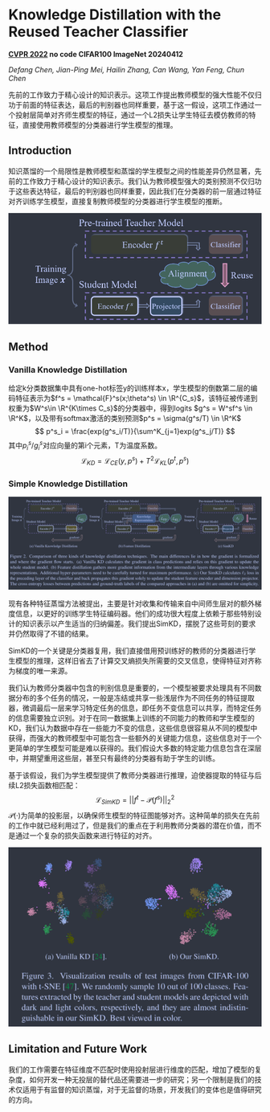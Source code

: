 # Knowledge Distillation with the Reused Teacher Classifier

**[CVPR 2022](https://openaccess.thecvf.com/content/CVPR2022/html/Chen_Knowledge_Distillation_With_the_Reused_Teacher_Classifier_CVPR_2022_paper.html)	no code	CIFAR100  ImageNet	20240412**

*Defang Chen, Jian-Ping Mei, Hailin Zhang, Can Wang, Yan Feng, Chun Chen*

先前的工作致力于精心设计的知识表示。这项工作提出教师模型的强大性能不仅归功于前面的特征表达，最后的判别器也同样重要，基于这一假设，这项工作通过一个投射层简单对齐师生模型的特征，通过一个L2损失让学生特征去模仿教师的特征，直接使用教师模型的分类器进行学生模型的推理。

## Introduction

知识蒸馏的一个局限性是教师模型和蒸馏的学生模型之间的性能差异仍然显著，先前的工作致力于精心设计的知识表示。我们认为教师模型强大的类别预测不仅归功于这些表达特征，最后的判别器也同样重要，因此我们在分类器的前一层通过特征对齐训练学生模型，直接复制教师模型的分类器进行学生模型的推断。

![image-20240407113549244](imgs/image-20240407113549244.png)

## Method

### Vanilla Knowledge Distillation

给定k分类数据集中具有one-hot标签y的训练样本x，学生模型的倒数第二层的编码特征表示为$f^s = \mathcal{F}^s(x;\theta^s) \in \R^{C_s}$，该特征被传递到权重为$W^s\in \R^{K\times C_s}$的分类器中，得到logits $g^s = W^sf^s \in \R^K$，以及带有softmax激活的类别预测$p^s = \sigma(g^s/T) \in \R^K$
$$
p^s_i = \frac{exp(g^s_i/T)}{\sum^K_{j=1}exp(g^s_j/T)}
$$
其中$p^s_i/g^s_i$对应向量的第i个元素，T为温度系数。
$$
\mathcal{L}_{KD} = \mathcal{L}_{CE}(y, p^s) + T^2\mathcal{L}_{KL}(p^t, p^s)
$$

### Simple Knowledge Distillation

![image-20240407110427974](imgs/image-20240407110427974.png)

现有各种特征蒸馏方法被提出，主要是针对收集和传输来自中间师生层对的额外梯度信息，以更好的训练学生特征编码器。他们的成功很大程度上依赖于那些特别设计的知识表示以产生适当的归纳偏差。我们提出SimKD，摆脱了这些苛刻的要求并仍然取得了不错的结果。

SimKD的一个关键是分类器复用，我们直接借用预训练好的教师的分类器进行学生模型的推理，这样旧省去了计算交叉熵损失所需要的交叉信息，使得特征对齐称为梯度的唯一来源。

我们认为教师分类器中包含的判别信息是重要的，一个模型被要求处理具有不同数据分布的多个任务的情况，一般是冻结或共享一些浅层作为不同任务的特征提取器，微调最后一层来学习特定任务的信息，即任务不变信息可以共享，而特定任务的信息需要独立识别。对于在同一数据集上训练的不同能力的教师和学生模型的KD，我们认为数据中存在一些能力不变的信息，这些信息很容易从不同的模型中获得，而强大的教师模型中可能包含一些额外的关键能力信息，这些信息对于一个更简单的学生模型可能是难以获得的。我们假设大多数的特定能力信息包含在深层中，并期望重用这些层，甚至只有最终的分类器有助于学生的训练。

基于该假设，我们为学生模型提供了教师分类器进行推理，迫使器提取的特征与后续L2损失函数相匹配：
$$
\mathcal{L}_{SimKD} = ||f^t - \mathcal{P}(f^s)||^2_2
$$
$\mathcal{P}(·)$为简单的投影层，以确保师生模型的特征图能够对齐。这种简单的损失在先前的工作中就已经利用过了，但是我们的重点在于利用教师分类器的潜在价值，而不是通过一个复杂的损失函数来进行特征的对齐。

![image-20240407112428123](imgs/image-20240407112428123.png)

## Limitation and Future Work

我们的工作需要在特征维度不匹配时使用投射层进行维度的匹配，增加了模型的复杂度，如何开发一种无投层的替代品还需要进一步的研究；另一个限制是我们的技术仅适用于有监督的知识蒸馏，对于无监督的场景，开发我们的变体也是值得研究的方向。

